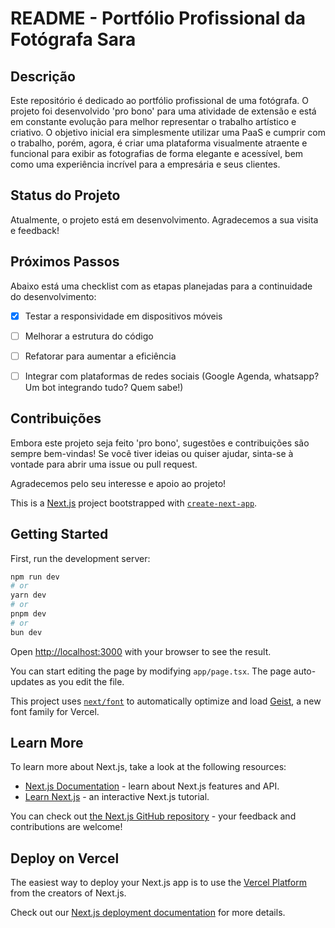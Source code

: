 # README - Portfólio Profissional da Fotógrafa Sara

## Descrição

Este repositório é dedicado ao portfólio profissional de uma fotógrafa. O projeto foi desenvolvido 'pro bono' para uma atividade de extensão e está em constante evolução para melhor representar o trabalho artístico e criativo. O objetivo inicial era simplesmente utilizar uma PaaS e cumprir com o trabalho, porém, agora, é criar uma plataforma visualmente atraente e funcional para exibir as fotografias de forma elegante e acessível, bem como uma experiência incrível para a empresária e seus clientes.

## Status do Projeto

Atualmente, o projeto está em desenvolvimento. Agradecemos a sua visita e feedback!

## Próximos Passos

Abaixo está uma checklist com as etapas planejadas para a continuidade do desenvolvimento:

- [x] Testar a responsividade em dispositivos móveis
- [ ] Melhorar a estrutura do código
- [ ] Refatorar para aumentar a eficiência
- [ ] Integrar com plataformas de redes sociais (Google Agenda, whatsapp? Um bot integrando tudo? Quem sabe!)


## Contribuições

Embora este projeto seja feito 'pro bono', sugestões e contribuições são sempre bem-vindas! Se você tiver ideias ou quiser ajudar, sinta-se à vontade para abrir uma issue ou pull request.

Agradecemos pelo seu interesse e apoio ao projeto!

This is a [Next.js](https://nextjs.org) project bootstrapped with [`create-next-app`](https://nextjs.org/docs/app/api-reference/cli/create-next-app).

## Getting Started

First, run the development server:

```bash
npm run dev
# or
yarn dev
# or
pnpm dev
# or
bun dev
```

Open [http://localhost:3000](http://localhost:3000) with your browser to see the result.

You can start editing the page by modifying `app/page.tsx`. The page auto-updates as you edit the file.

This project uses [`next/font`](https://nextjs.org/docs/app/building-your-application/optimizing/fonts) to automatically optimize and load [Geist](https://vercel.com/font), a new font family for Vercel.

## Learn More

To learn more about Next.js, take a look at the following resources:

- [Next.js Documentation](https://nextjs.org/docs) - learn about Next.js features and API.
- [Learn Next.js](https://nextjs.org/learn) - an interactive Next.js tutorial.

You can check out [the Next.js GitHub repository](https://github.com/vercel/next.js) - your feedback and contributions are welcome!

## Deploy on Vercel

The easiest way to deploy your Next.js app is to use the [Vercel Platform](https://vercel.com/new?utm_medium=default-template&filter=next.js&utm_source=create-next-app&utm_campaign=create-next-app-readme) from the creators of Next.js.

Check out our [Next.js deployment documentation](https://nextjs.org/docs/app/building-your-application/deploying) for more details.

